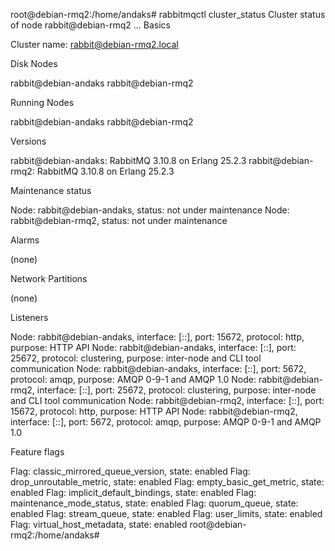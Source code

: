 root@debian-rmq2:/home/andaks# rabbitmqctl cluster_status
Cluster status of node rabbit@debian-rmq2 ...
Basics

Cluster name: rabbit@debian-rmq2.local

Disk Nodes

rabbit@debian-andaks
rabbit@debian-rmq2

Running Nodes

rabbit@debian-andaks
rabbit@debian-rmq2

Versions

rabbit@debian-andaks: RabbitMQ 3.10.8 on Erlang 25.2.3
rabbit@debian-rmq2: RabbitMQ 3.10.8 on Erlang 25.2.3

Maintenance status

Node: rabbit@debian-andaks, status: not under maintenance
Node: rabbit@debian-rmq2, status: not under maintenance

Alarms

(none)

Network Partitions

(none)

Listeners

Node: rabbit@debian-andaks, interface: [::], port: 15672, protocol: http, purpose: HTTP API
Node: rabbit@debian-andaks, interface: [::], port: 25672, protocol: clustering, purpose: inter-node and CLI tool communication
Node: rabbit@debian-andaks, interface: [::], port: 5672, protocol: amqp, purpose: AMQP 0-9-1 and AMQP 1.0
Node: rabbit@debian-rmq2, interface: [::], port: 25672, protocol: clustering, purpose: inter-node and CLI tool communication
Node: rabbit@debian-rmq2, interface: [::], port: 15672, protocol: http, purpose: HTTP API
Node: rabbit@debian-rmq2, interface: [::], port: 5672, protocol: amqp, purpose: AMQP 0-9-1 and AMQP 1.0

Feature flags

Flag: classic_mirrored_queue_version, state: enabled
Flag: drop_unroutable_metric, state: enabled
Flag: empty_basic_get_metric, state: enabled
Flag: implicit_default_bindings, state: enabled
Flag: maintenance_mode_status, state: enabled
Flag: quorum_queue, state: enabled
Flag: stream_queue, state: enabled
Flag: user_limits, state: enabled
Flag: virtual_host_metadata, state: enabled
root@debian-rmq2:/home/andaks#
